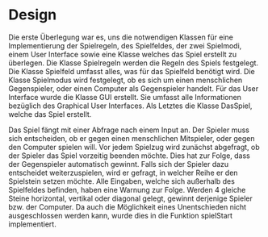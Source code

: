 # Design

Die erste Überlegung war es, uns die notwendigen Klassen für eine Implementierung
der Spielregeln, des Spielfeldes, der zwei Spielmodi, einem User Interface sowie 
eine Klasse welches das Spiel erstellt zu überlegen. Die Klasse Spielregeln werden die Regeln 
des Spiels festgelegt. Die Klasse Spielfeld umfasst alles, was für das Spielfeld benötigt wird.
Die Klasse Spielmodus wird festgelegt, ob es sich um einen menschlichen Gegenspieler, oder einen
Computer als Gegenspieler handelt. Für das User Interface wurde die Klasse GUI erstellt. 
Sie umfasst alle Informationen bezüglich des Graphical User Interfaces. Als Letztes die Klasse
DasSpiel, welche das Spiel erstellt.

Das Spiel fängt mit einer Abfrage nach einem Input an. Der Spieler muss sich entscheiden,
ob er gegen einen menschlichen Mitspieler, oder gegen den Computer spielen will. Vor jedem
Spielzug wird zunächst abgefragt, ob der Spieler das Spiel vorzeitig beenden möchte. Dies
hat zur Folge, dass der Gegenspieler automatisch gewinnt. Falls sich der Spieler dazu entscheidet
weiterzuspielen, wird er gefragt, in welcher Reihe er den Spielstein setzen möchte. Alle Eingaben,
welche sich außerhalb des Spielfeldes befinden, haben eine Warnung zur Folge. Werden 4 gleiche
Steine horizontal, vertikal oder diagonal gelegt, gewinnt derjenige Spieler bzw. der Computer. Da 
auch die Möglichkeit eines Unentschieden nicht ausgeschlossen werden kann, wurde dies in die
Funktion spielStart implementiert.